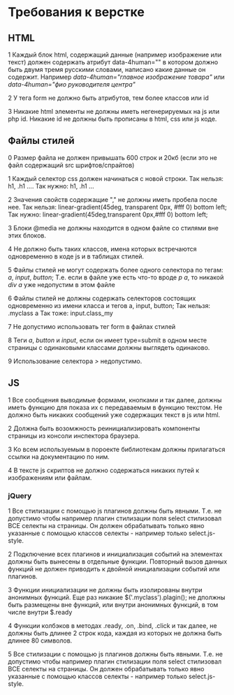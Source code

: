 Требования к верстке
====================

## HTML

1 Каждый блок html, содержащий данные (например изображение или текст) должен содержать атрибут data-4human="" в котором должно быть двумя тремя русскими словами, написано какие данные он содержит.
Например *data-4human="главное изображение товара"* или *data-4human="фио руководителя центра"*

2 У тега form не должно быть атрибутов, тем более классов или id

3 Никакие html элементы не должны иметь негенерируемых на js или php id. Никакие id не должны быть прописаны в html, css или js коде.

## Файлы стилей

0 Размер файла не должен привышать 600 строк и 20кб (если это не файл содержащий src шрифтов/спрайтов)

1 Каждый селектор css должен начинаться с новой строки.
Так нельзя:
    h1, .h1 ....
Так нужно:
    h1,
    .h1 ...

2 Значения свойств содержащие "," не должны иметь пробела после нее.
Так нельзя:
    linear-gradient(45deg, transparent 0px, #fff 0) bottom left;
Так нужно:
    linear-gradient(45deg,transparent 0px,#fff 0) bottom left;

3 Блоки @media не должны находится в одном файле со стилями вне этих блоков.

4 Не должно быть таких классов, имена которых встречаются одновременно в коде js и в таблицах стилей.

5 Файлы стилей не могут содержать более одного селектора по тегам: *a*, *input*, *button*; Т.е. если в файле уже есть что-то вроде *p a*, то никакой *div a* уже недопустим в этом файле

6 Файлы стилей не должны содержать селекторов состоящих одновременно из имени класса и тегов a, input, button;
Так нельзя:
    .myclass a
Так тоже:
    input.class_my

7 Не допустимо использовать тег form в файлах стилей

8 Теги *a*, *button* и *input*, если он имеет type=submit в одном месте страницы с одинаковыми классами должны выглядеть одинаково.

9 Использование селектора *>* недопустимо.

## JS

1 Все сообщения выводимые формами, кнопками и так далее, должны иметь функцию для показа их с передаваемым в функцию текстом. Не должно быть никаких сообщений уже содержащих текст в js или html.

2 Должна быть возомжность реинициализировать компоненты страницы из консоли инспектора браузера.

3 Ко всем используемым в пороекте библиотекам должны прилагаться ссылки на документацию по ним.

4 В тексте js скриптов не должно содержаться никаких путей к изображениям или файлам.

### jQuery

1 Все стилизации с помощью js плагинов должны быть явными. Т.е. не допустимо чтобы например плагин стилизации поля select стилизовал ВСЕ селекты на страницы. Он должен обрабатывать только явно указанные с помощью классов селекты - например только select.js-style.

2 Подключение всех плагинов и инициализация событий на элементах должны быть вынесены в отдельные функции. Повторный вызов данных функций не должен приводить к двойной инициализации событий или плагинов.

3 Функции инициализации не должны быть изолированы внутри анонимных функций. Еще раз никакие $('.myclass').plagin(); не дполжны быть размещены вне функций, или внутри анонимных функций, в том числе внутри $.ready

4 Функции колбэков в методах .ready, .on, .bind, .click и так далее, не должны быть длинее 2 строк кода, каждая из которых не должна быть длинее 80 символов.

5 Все стилизации с помощью js плагинов должны быть явными. Т.е. не допустимо чтобы например плагин стилизации поля select стилизовал ВСЕ селекты на страницы. Он должен обрабатывать только явно указанные с помощью классов селекты - например только select.js-style.



